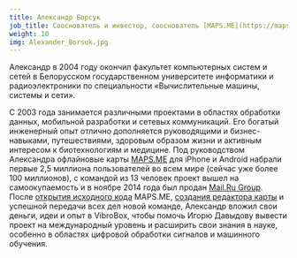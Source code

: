 ```yaml
---
title: Александр Борсук
job_title: Сооснователь и инвестор, сооснователь [MAPS.ME](https://maps.me/ "Offline maps for iPhone and Android")
weight: 10
img: Alexander_Borsuk.jpg
---
```

Александр в 2004 году окончил факультет компьютерных систем и сетей в Белорусском государственном университете информатики и радиоэлектроники по специальности «Вычислительные машины, системы и сети».

С 2003 года занимается различными проектами в областях обработки данных, мобильной разработки и сетевых коммуникаций. Его богатый инженерный опыт отлично дополняется руководящими и бизнес-навыками, путешествиями, здоровым образом жизни и активным интересом к биотехнологиям и медицине. Под руководством Александра офлайновые карты [MAPS.ME](https://maps.me/) для iPhone и Android набрали первые 2,5 миллиона пользователей во всем мире (сейчас уже более 100 миллионов), с командой из 13 человек проект вышел на самоокупаемость и в ноябре 2014 года был продан [Mail.Ru Group](https://techcrunch.com/2014/11/13/mail-ru-buys-maps-me-to-integrate-crowdsourced-maps-into-its-my-com-app-portal/). После [открытия исходного кода](https://corp.mail.ru/ru/press/releases/9421/) MAPS.ME, [создания редактора карты](https://corp.mail.ru/ru/press/releases/9573/) и успешной передачи всех дел новой команде, Александр вложил свои деньги, идеи и опыт в VibroBox, чтобы помочь Игорю Давыдову вывести проект на международный уровень и расширить свои знания в науке, особенно в областях цифровой обработки сигналов и машинного обучения.
